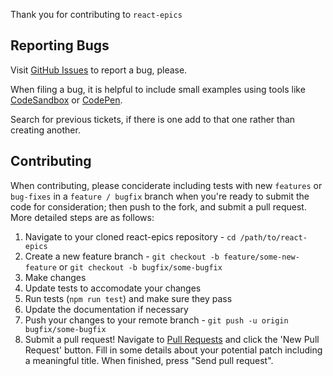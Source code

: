 Thank you for contributing to ```react-epics```

## Reporting Bugs

Visit [GitHub Issues](https://github.com/fveracoechea/react-epics/issues) to report a bug, please.

When filing a bug, it is helpful to include small examples using tools like [CodeSandbox][1] or [CodePen][2].

Search for previous tickets, if there is one add to that one rather than creating another.

## Contributing

When contributing, please conciderate including tests with new `features` or `bug-fixes` in a `feature / bugfix` branch when you're ready to submit the code for consideration; then push to the fork, and submit a pull request. More detailed steps are as follows:

1. Navigate to your cloned react-epics repository - `cd /path/to/react-epics`
2. Create a new feature branch - `git checkout -b feature/some-new-feature` or `git checkout -b bugfix/some-bugfix`
3. Make changes
4. Update tests to accomodate your changes
5. Run tests (`npm run test`) and make sure they pass
6. Update the documentation if necessary
7. Push your changes to your remote branch - `git push -u origin bugfix/some-bugfix`
8. Submit a pull request! Navigate to [Pull Requests](https://github.com/fveracoechea/react-epics/pulls) and click the 'New Pull Request' button. Fill in some details about your potential patch including a meaningful title. When finished, press "Send pull request".

[1]: https://codesandbox.io
[2]: https://codepen.io/